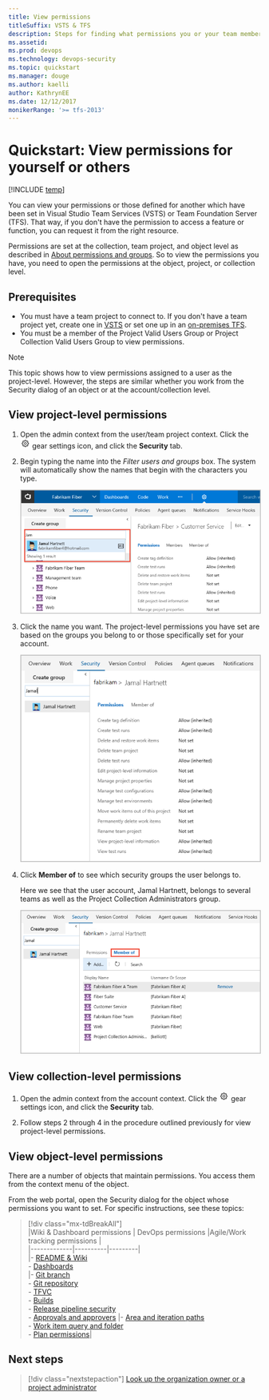 ```yaml
---
title: View permissions 
titleSuffix: VSTS & TFS 
description: Steps for finding what permissions you or your team members have, including project-level, collection-level, and object-level perms
ms.assetid:  
ms.prod: devops
ms.technology: devops-security
ms.topic: quickstart
ms.manager: douge
ms.author: kaelli
author: KathrynEE
ms.date: 12/12/2017
monikerRange: '>= tfs-2013'
---
```

# Quickstart: View permissions for yourself or others

[!INCLUDE [temp](../../_shared/version-vsts-tfs-all-versions.md)]

You can view your permissions or those defined for another which have been set in Visual Studio Team Services (VSTS) or Team Foundation Server (TFS). That way, if you don't have the permission to access a feature or function, you can request it from the right resource.

Permissions are set at the collection, team project, and object level as described in [About permissions and groups](about-permissions.md). So to view the permissions you have, you need to open the permissions at the object, project, or collection level.

## Prerequisites

* You must have a team project to connect to. If you don't have a team project yet, create one in [VSTS](../../user-guide/sign-up-invite-teammates.md) or set one up in an [on-premises TFS](../projects/create-project.md).
* You must be a member of the Project Valid Users Group or Project Collection Valid Users Group to view permissions.

> [!NOTE]
> This topic shows how to view permissions assigned to a user as the project-level. However, the steps are similar whether you work from the Security dialog of an object or at the account/collection level.

## View project-level permissions

1. Open the admin context from the user/team project context. Click the ![gear icon](_img/icons/gear_icon.png) gear settings icon, and click the **Security** tab. 

2. Begin typing the name into the *Filter users and groups* box. The system will automatically show the names that begin with the characters you type.  

	<img src="_img/view-permissions-search-user-name.png" alt="Find a user account name" style="border: 1px solid #C3C3C3;" />  

3. Click the name you want. The project-level permissions you have set are based on the groups you belong to or those specifically set for your account.      

	<img src="_img/view-permissions-project-level.png" alt="Web portal, Security tab, Project Administrators Group, Members tab" style="border: 1px solid #C3C3C3;" />   

4. Click **Member of** to see which security groups the user belongs to.  

	Here we see that the user account, Jamal Hartnett, belongs to several teams as well as the Project Collection Administrators group. 

	<img src="_img/view-permissions-member-of.png" alt="Web portal, Security tab, User name, Members tab" style="border: 1px solid #C3C3C3;" />    

## View collection-level permissions 

1. Open the admin context from the account context. Click the ![gear icon](_img/icons/gear_icon.png) gear settings icon, and click the **Security** tab. 

2.  Follow steps 2 through 4 in the procedure outlined previously for view project-level permissions. 


## View object-level permissions 

There are a number of objects that maintain permissions. You access them from the context menu of the object. 

From the web portal, open the Security dialog for the object whose permissions you want to set. For specific instructions, see these topics: 

> [!div class="mx-tdBreakAll"]  
> |Wiki & Dashboard permissions | DevOps permissions  |Agile/Work tracking permissions |  
> |-------------|----------|---------|   
> |- [README & Wiki](../../project/wiki/manage-readme-wiki-permissions.md)<br/>- [Dashboards](../../report/dashboards/dashboard-permissions.md)<br/> |- [Git branch](../../repos/git/branch-permissions.md)<br/>- [Git repository](set-git-tfvc-repository-permissions.md)<br/>- [TFVC](set-git-tfvc-repository-permissions.md)<br/>- [Builds](../../pipelines/policies/set-permissions.md)<br/>- [Release pipeline security](../../pipelines/policies/set-permissions.md)<br/>- [Approvals and approvers](../../pipelines/release/approvals/index.md) |- [Area and iteration paths](../../organizations/security/set-permissions-access-work-tracking.md)<br/>- [Work item query and folder](../../work/track/set-query-permissions.md)<br/>- [Plan permissions](set-permissions-access-work-tracking.md#plan-permissions)|  


## Next steps

> [!div class="nextstepaction"]
> [Look up the organization owner or a project administrator](lookup-organization-owner-admin.md) 


